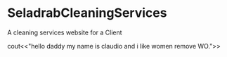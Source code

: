 # SeladrabCleaningServices
A cleaning services website for a Client























cout<<"hello daddy my name is claudio and i like women remove WO.">>
